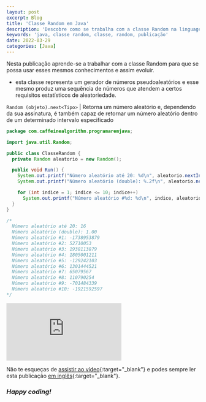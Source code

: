 ```yaml
---
layout: post
excerpt: Blog
title: 'Classe Random em Java'
description: 'Descobre como se trabalha com a classe Random na linguagem de programação Java. Obtém respostas às tuas dúvidas com a teoria e os exemplos apresentados.'
keywords: 'java, classe random, classe, random, publicação'
date: 2022-03-29
categories: [Java]
---
```


Nesta publicação aprende-se a trabalhar com a classe Random para que se possa usar esses mesmos conhecimentos e assim evoluir.

- esta classe representa um gerador de números pseudoaleatórios e esse mesmo produz uma sequência de números que atendem a certos requisitos estatísticos de aleatoriedade.

`Random (objeto).next<Tipo>` | Retorna um número aleatório e, dependendo da sua assinatura, é também capaz de retornar um número aleatório dentro de um determinado intervalo especificado

```java
package com.caffeinealgorithm.programaremjava;

import java.util.Random;

public class ClasseRandom {
  private Random aleatorio = new Random();

  public void Run() {
    System.out.printf("Número aleatório até 20: %d\n", aleatorio.nextInt(21));
    System.out.printf("Número aleatório (double): %.2f\n", aleatorio.nextDouble());

    for (int indice = 1; indice <= 10; indice++)
      System.out.printf("Número aleatório #%d: %d\n", indice, aleatorio.nextInt());
  }
}

/*
  Número aleatório até 20: 16
  Número aleatório (double): 1.00
  Número aleatório #1: -1738953879
  Número aleatório #2: 52710053
  Número aleatório #3: 1938113879
  Número aleatório #4: 1805001211
  Número aleatório #5: -129242103
  Número aleatório #6: 1301444521
  Número aleatório #7: 65079567
  Número aleatório #8: 110790254
  Número aleatório #9: -701484339
  Número aleatório #10: -1921592597
*/
```

<div class="video-container">
  <iframe src="https://www.youtube.com/embed/-ka_3iD3V4Q" frameborder="0" allowfullscreen></iframe>
</div>

Não te esqueças de [assistir ao vídeo](https://youtu.be/-ka_3iD3V4Q){:target="\_blank"} e podes sempre ler esta publicação [em inglês](https://nelsonsilvadev.com/blog/20220329/random-class-in-java/){:target="\_blank"}.

### _Happy coding!_
